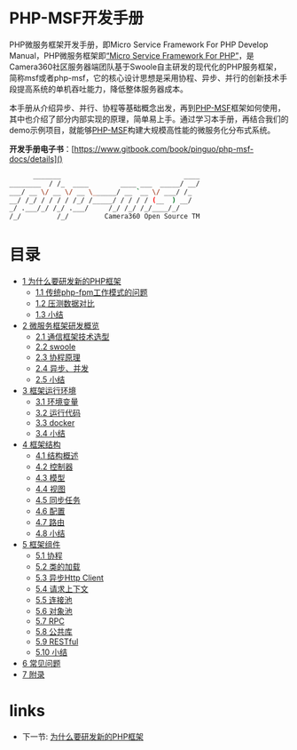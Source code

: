 # PHP-MSF开发手册

PHP微服务框架开发手册，即Micro Service Framework For PHP Develop Manual，PHP微服务框架即[“Micro Service Framework For PHP”](https://github.com/pinguo/php-msf)，是Camera360社区服务器端团队基于Swoole自主研发的现代化的PHP服务框架，简称msf或者php-msf，它的核心设计思想是采用协程、异步、并行的创新技术手段提高系统的单机吞吐能力，降低整体服务器成本。

本手册从介绍异步、并行、协程等基础概念出发，再到[PHP-MSF](https://github.com/pinguo/php-msf)框架如何使用，其中也介绍了部分内部实现的原理，简单易上手。通过学习本手册，再结合我们的demo示例项目，就能够[PHP-MSF](https://github.com/pinguo/php-msf)构建大规模高性能的微服务化分布式系统。

**开发手册电子书**：[https://www.gitbook.com/book/pinguo/php-msf-docs/details]()

```bash
      _______                               ____
________  / /_  ____        ____ ___  _____/ __/
___/ __ \/ __ \/ __ \______/ __ `__ \/ ___/ /_
__/ /_/ / / / / /_/ /_____/ / / / / (__  ) __/
_/ .___/_/ /_/ .___/     /_/ /_/ /_/____/_/
/_/         /_/         Camera360 Open Source TM
```

# 目录

* [1 为什么要研发新的PHP框架](chapter-1/1.0-为什么要研发新的PHP框架.md)
	* [1.1 传统php-fpm工作模式的问题](chapter-1/1.1-传统php-fpm工作模式的问题.md)
	* [1.2 压测数据对比](chapter-1/1.2-压测数据对比.md)
	* [1.3 小结](chapter-1/1.3-小结.md)
* [2 微服务框架研发概览](chapter-2/2.0-微服务框架研发概览.md)
	* [2.1 通信框架技术选型](chapter-2/2.1-通信框架技术选型.md)
	* [2.2 swoole](chapter-2/2.2-swoole.md)
	* [2.3 协程原理](chapter-2/2.3-协程原理.md)
	* [2.4 异步、并发](chapter-2/2.4-异步、并发.md)
	* [2.5 小结](chapter-2/2.5-小结.md)
* [3 框架运行环境](chapter-3/3.0-框架运行环境.md)
	* [3.1 环境变量](chapter-3/3.1-环境变量.md)
	* [3.2 运行代码](chapter-3/3.2-运行代码.md)
	* [3.3 docker](chapter-3/3.3-docker.md)
	* [3.4 小结](chapter-3/3.4-小结.md)
* [4 框架结构](chapter-4/4.0-框架结构.md)
	* [4.1 结构概述](chapter-4/4.1-结构概述.md)
	* [4.2 控制器](chapter-4/4.2-控制器.md)
	* [4.3 模型](chapter-4/4.3-模型.md)
	* [4.4 视图](chapter-4/4.4-视图.md)
	* [4.5 同步任务](chapter-4/4.5-同步任务.md)
	* [4.6 配置](chapter-4/4.6-配置.md)
	* [4.7 路由](chapter-4/4.7-路由.md)
	* [4.8 小结](chapter-4/4.8-小结.md)
* [5 框架组件](chapter-5/5.0-框架组件.md)
	* [5.1 协程](chapter-5/5.1-协程.md)
	* [5.2 类的加载](chapter-5/5.2-类的加载.md)
	* [5.3 异步Http Client](chapter-5/5.3-异步Http%20Client.md)
	* [5.4 请求上下文](chapter-5/5.4-请求上下文.md)
	* [5.5 连接池](chapter-5/5.5-连接池.md)
	* [5.6 对象池](chapter-5/5.6-对象池.md)
	* [5.7 RPC](chapter-5/5.7-RPC.md)
	* [5.8 公共库](chapter-5/5.8-公共库.md)
	* [5.9 RESTful](chapter-5/5.9-RESTful.md)
	* [5.10 小结](chapter-5/5.10-小结.md)
* [6 常见问题](chapter-6/6.0-常见问题.md)
* [7 附录](chapter-7/7.0-附录.md)

# links
  * 下一节: [为什么要研发新的PHP框架](chapter-1/1.0-为什么要研发新的PHP框架.md)
